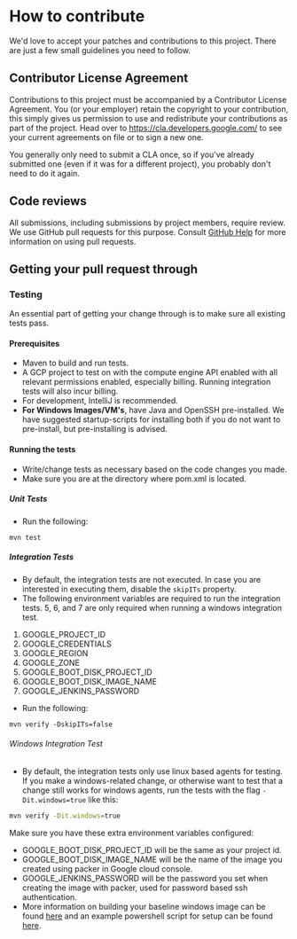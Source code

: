 <!--
 Copyright 2017 Google LLC

 Licensed under the Apache License, Version 2.0 (the "License"); you may not use this file except in
 compliance with the License. You may obtain a copy of the License at

        https://www.apache.org/licenses/LICENSE-2.0

 Unless required by applicable law or agreed to in writing, software distributed under the License
 is distributed on an "AS IS" BASIS, WITHOUT WARRANTIES OR CONDITIONS OF ANY KIND, either express or
 implied. See the License for the specific language governing permissions and limitations under the
 License.
-->
# How to contribute

We'd love to accept your patches and contributions to this project. There are
just a few small guidelines you need to follow.

## Contributor License Agreement

Contributions to this project must be accompanied by a Contributor License
Agreement. You (or your employer) retain the copyright to your contribution,
this simply gives us permission to use and redistribute your contributions as
part of the project. Head over to <https://cla.developers.google.com/> to see
your current agreements on file or to sign a new one.

You generally only need to submit a CLA once, so if you've already submitted one
(even if it was for a different project), you probably don't need to do it
again.

## Code reviews

All submissions, including submissions by project members, require review. We
use GitHub pull requests for this purpose. Consult
[GitHub Help](https://help.github.com/articles/about-pull-requests/) for more
information on using pull requests.

## Getting your pull request through
### Testing
An essential part of getting your change through is to make sure all existing tests pass.

#### Prerequisites
* Maven to build and run tests.
* A GCP project to test on with the compute engine API enabled with all relevant permissions
  enabled, especially billing. Running integration tests will also incur billing.
* For development, IntelliJ is recommended.
* **For Windows Images/VM's**, have Java and OpenSSH pre-installed. We have suggested
  startup-scripts for installing both if you do not want to pre-install,
  but pre-installing is advised.


#### Running the tests
* Write/change tests as necessary based on the code changes you made.
* Make sure you are at the directory where pom.xml is located.

##### Unit Tests
* Run the following:

```
mvn test
```

##### Integration Tests
* By default, the integration tests are not executed. In case you are interested in executing 
  them, disable the `skipITs` property.
* The following environment variables are required to run the integration tests. 5, 6, and 7 are
  only required when running a windows integration test.

1. GOOGLE_PROJECT_ID
1. GOOGLE_CREDENTIALS
1. GOOGLE_REGION
1. GOOGLE_ZONE
1. GOOGLE_BOOT_DISK_PROJECT_ID
1. GOOGLE_BOOT_DISK_IMAGE_NAME
1. GOOGLE_JENKINS_PASSWORD

* Run the following:
```
mvn verify -DskipITs=false
```

###### Windows Integration Test
* By default, the integration tests only use linux based agents for testing. If you make a
  windows-related change, or otherwise want to test that a change still works for windows agents,
  run the tests with the flag `-Dit.windows=true` like this:
```bash
mvn verify -Dit.windows=true
```

Make sure you have these extra environment variables configured:
  * GOOGLE_BOOT_DISK_PROJECT_ID will be the same as your project id.
  * GOOGLE_BOOT_DISK_IMAGE_NAME will be the name of the image you created using packer in Google
    cloud console.
  * GOOGLE_JENKINS_PASSWORD will be the password you set when creating the image with packer, used
    for password based ssh authentication.
  * More information on building your baseline windows image can be found [here](WINDOWS.md) 
    and an example powershell script for setup can be found [here](windows-it-install.ps1).